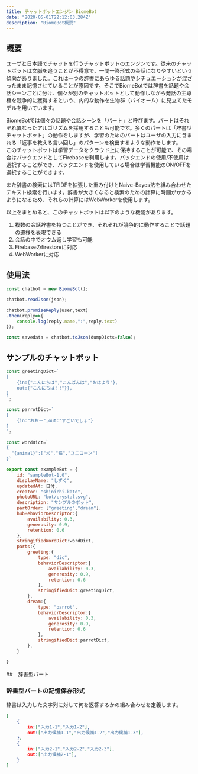 ```yaml
---
title: チャットボットエンジン BiomeBot
date: "2020-05-01T22:12:03.284Z"
description: "BiomeBot概要"
---
```


## 概要

ユーザと日本語でチャットを行うチャットボットのエンジンです。従来のチャットボットは文脈を追うことが不得意で、一問一答形式の会話になりやすいという傾向がありました。これは一つの辞書にあらゆる話題やシチュエーションが混ざったまま記憶させていることが原因です。そこでBiomeBotでは辞書を話題や会話シーンごとに分け、個々が別のチャットボットとして動作しながら発話の主導権を競争的に獲得するという、内的な動作を生物群（バイオーム）に見立てたモデルを用いています。  

BiomeBotでは個々の話題や会話シーンを「パート」と呼びます。パートはそれぞれ異なったアルゴリズムを採用することも可能です。多くのパートは「辞書型チャットボット」の動作をしますが、学習のためのパートはユーザの入力に含まれる「返事を教える言い回し」のパターンを検出するような動作をします。　　
このチャットボットは学習データをクラウド上に保持することが可能で、その場合はバックエンドとしてFirebaseを利用します。バックエンドの使用/不使用は選択することができ、バックエンドを使用している場合は学習機能のON/OFFを選択することができます。

また辞書の検索にはTFIDFを拡張した重み付けとNaive-Bayes法を組み合わせたテキスト検索を行います。辞書が大きくなると検索のための計算に時間がかかるようになるため、それらの計算にはWebWorkerを使用します。

以上をまとめると、このチャットボットは以下のような機能があります。

1. 複数の会話辞書を持つことができ、それぞれが競争的に動作することで話題の遷移を表現できる
1. 会話の中でオウム返し学習も可能
1. Firebaseのfirestoreに対応
1. WebWorkerに対応

## 使用法

``` js
const chatbot = new BiomeBot();

chatbot.readJson(json);

chatbot.promiseReply(user,text)
.then(reply=>{
    console.log(reply.name,":",reply.text)
});

const savedata = chatbot.toJson(dumpDicts=false);

```

## サンプルのチャットボット

``` js
const greetingDict=`
[
    {in:{"こんにちは","こんばんは","おはよう"},
    out:{"こんにちは！!"}},
]
`;

const parrotDict=`
[
    {in:"おおー",out:"すごいでしょ"}
]
`;

const wordDict=`
{
  "{animal}":["犬","猫","ユニコーン"]
}`

export const exampleBot = {
    id: "sampleBot-1.0",
    displayName: "しずく",
    updatedAt: 日付,
    creator: "shinichi-kato",
    photoURL: "bot/crystal.svg",
    description: "サンプルのボット",
    partOrder: ["greeting","dream"],
    hubBehaviorDescriptor:{
        availability: 0.3,
        generosity: 0.9,
        retention: 0.6
    },
    stringifiedWordDict:wordDict,
    parts:{
        greeting:{
            type: "dic",
            behaviorDescriptor:{
                availability: 0.3,
                generosity: 0.9,
                retention: 0.6
            },
            stringifiedDict:greetingDict,
        },
        dream:{
            type: "parrot",
            behaviorDescriptor:{
                availability: 0.3,
                generosity: 0.9,
                retention: 0.6
            },
            stringifiedDict:parrotDict,
        },
    }

}
```

##　辞書型パート

### 辞書型パートの記憶保存形式
辞書は入力した文字列に対して何を返答するかの組み合わせを定義します。

``` json
[
    {
        in:["入力1-1","入力1-2"],
        out:["出力候補1-1","出力候補1-2","出力候補1-3"],
    },
    {
        in:["入力2-1","入力2-2","入力2-3"],
        out:["出力候補2-1"],
    }
]
```

